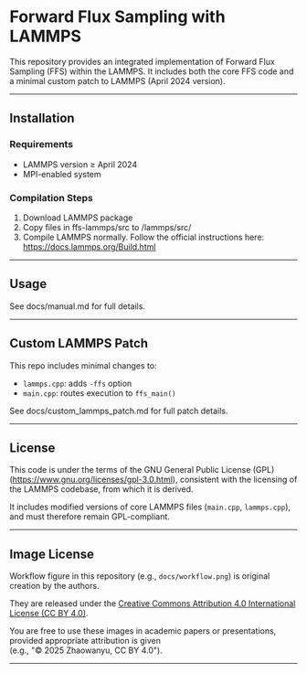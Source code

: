 # Forward Flux Sampling with LAMMPS

This repository provides an integrated implementation of Forward Flux Sampling (FFS) within the LAMMPS. It includes both the core FFS code and a minimal custom patch to LAMMPS (April 2024 version).

---

## Installation

### Requirements
- LAMMPS version ≥ April 2024
- MPI-enabled system

### Compilation Steps
1. Download LAMMPS package 
2. Copy files in ffs-lammps/src to /lammps/src/ 
3. Compile LAMMPS normally. Follow the official instructions here: https://docs.lammps.org/Build.html


---

## Usage
See docs/manual.md for full details.

---

## Custom LAMMPS Patch

This repo includes minimal changes to:
- `lammps.cpp`: adds `-ffs` option
- `main.cpp`: routes execution to `ffs_main()`

See docs/custom_lammps_patch.md for full patch details.

---

## License

This code is under the terms of the GNU General Public License (GPL)(https://www.gnu.org/licenses/gpl-3.0.html), consistent with the licensing of the LAMMPS codebase, from which it is derived.

It includes modified versions of core LAMMPS files (`main.cpp`, `lammps.cpp`), and must therefore remain GPL-compliant.

---

## Image License
 
Workflow figure in this repository (e.g., `docs/workflow.png`) is original creation by the authors.

They are released under the [Creative Commons Attribution 4.0 International License (CC BY 4.0)](https://creativecommons.org/licenses/by/4.0/).

You are free to use these images in academic papers or presentations, provided appropriate attribution is given  
(e.g., "© 2025 Zhaowanyu, CC BY 4.0").

---


